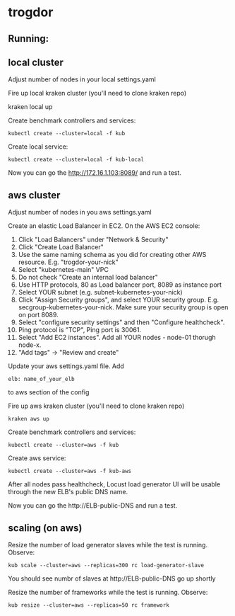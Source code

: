 # trogdor

## Running:

## local cluster
Adjust number of nodes in your local settings.yaml

Fire up local kraken cluster (you'll need to clone kraken repo)

   kraken local up

Create benchmark controllers and services:

    kubectl create --cluster=local -f kub

Create local service:
 
    kubectl create --cluster=local -f kub-local

Now you can go the http://172.16.1.103:8089/ and run a test.

## aws cluster

Adjust number of nodes in you aws settings.yaml

Create an elastic Load Balancer in EC2. On the AWS EC2 console:

1. Click "Load Balancers" under "Network & Security"
2. Click "Create Load Balancer"
3. Use the same naming schema as you did for creating other AWS resource. E.g. "trogdor-your-nick"
4. Select "kubernetes-main" VPC
5. Do not check "Create an internal load balancer"
6. Use HTTP protocols, 80 as Load balancer port, 8089 as instance port
7. Select YOUR subnet (e.g. subnet-kubernetes-your-nick)
8. Click "Assign Security groups", and select YOUR security group. E.g. secgroup-kubernetes-your-nick. Make sure your security group is open on port 8089.
9. Select "configure security settings" and then "Configure healthcheck". 
10. Ping protocol is "TCP", Ping port is 30061. 
11. Select "Add EC2 instances". Add all YOUR nodes - node-01 thorugh node-x.
12. "Add tags" -> "Review and create"

Update your aws settings.yaml file. Add

    elb: name_of_your_elb

to aws section of the config

Fire up aws kraken cluster (you'll need to clone kraken repo)

    kraken aws up

Create benchmark controllers and services:

    kubectl create --cluster=aws -f kub

Create aws service:
 
    kubectl create --cluster=aws -f kub-aws
    
After all nodes pass healthcheck, Locust load generator UI will be usable through the new ELB's public DNS name.

Now you can go the http://ELB-public-DNS and run a test.

## scaling (on aws)
Resize the number of load generator slaves while the test is running. Observe:

    kub scale --cluster=aws --replicas=300 rc load-generator-slave

You should see numbr of slaves at http://ELB-public-DNS go up shortly

Resize the number of frameworks while the test is running. Observe:

    kub resize --cluster=aws --replicas=50 rc framework

